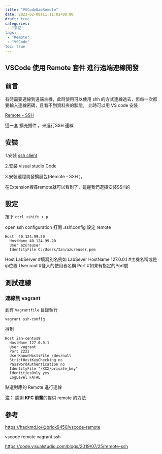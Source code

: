 ```yaml
---
title: "VSCodeUaeRemote"
date: 2021-02-08T11:11:01+08:00
draft: true
categories:
 - "筆記"
tags:
 - "Remote"
 - "VSCode"
toc: true
---
```


## VSCode 使用 Remote 套件 進行遠端連線開發
<!--more-->

## 前言 
有時需要連線到遠端主機，此時使用可以使用 shh 的方式連線過去，但每一次都要輸入連線密碼，且看不到資料夾的狀態， 此時可以用 VS code 安裝


[Remote - SSH](https://code.visualstudio.com/docs/remote/remote-overview)

這一套 擴充插件 ，來進行SSH 連線

## 安裝

1.安裝 [ssh client](https://code.visualstudio.com/docs/remote/troubleshooting#_installing-a-supported-ssh-client)

2.安裝 visual studio Code

3.安裝遠程開發擴展包(Remote - SSH )。

在Extension搜尋remote就可以看到了，這邊我們選擇安裝SSH的


## 設定
按下 `ctrl +shift + p` 

open ssh configuration 
打開 .ssh\config
設定 remote 

```
Host  40.124.99.20
  HostName 40.124.99.20
  User azureuser
  IdentityFile C:/Users/Ian/azureuser.pem
```

Host LabServer                 #填寫別名例如 LabSever
HostName 127.0.0.1  #主機名稱或是ip位置
User root                            #登入的使用者名稱
Port                                     #如果有指定的Port號

## 測試連線

### 連線到 vagrant  

到有 `Vagrantfile` 目錄執行
```
vagrant ssh-config
```
得到
```
Host ian-centos8
  HostName 127.0.0.1
  User vagrant
  Port 2222
  UserKnownHostsFile /dev/null
  StrictHostKeyChecking no
  PasswordAuthentication no
  IdentityFile "/XXX/private_key"
  IdentitiesOnly yes
  LogLevel FATAL

```

點選對應的 Remote 進行連線 


**注：**  感謝 **KFC 前輩**的提供 remote 的方法

## 參考

https://hackmd.io/@brick9450/vscode-remote


vscode remote vagrant ssh

https://code.visualstudio.com/blogs/2019/07/25/remote-ssh